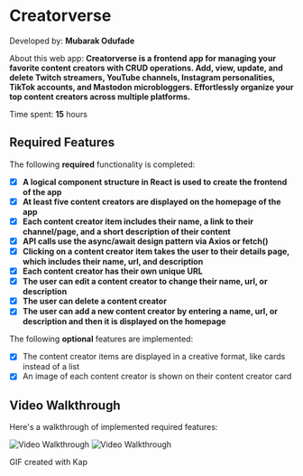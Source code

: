 # Creatorverse

Developed by: **Mubarak Odufade**

About this web app: **Creatorverse is a frontend app for managing your favorite content creators with CRUD operations. Add, view, update, and delete Twitch streamers, YouTube channels, Instagram personalities, TikTok accounts, and Mastodon microbloggers. Effortlessly organize your top content creators across multiple platforms.**

Time spent: **15** hours

## Required Features

The following **required** functionality is completed:

<!-- 👉🏿👉🏿👉🏿 Make sure to check off completed functionality below -->
- [X] **A logical component structure in React is used to create the frontend of the app**
- [X] **At least five content creators are displayed on the homepage of the app**
- [X] **Each content creator item includes their name, a link to their channel/page, and a short description of their content**
- [X] **API calls use the async/await design pattern via Axios or fetch()**
- [X] **Clicking on a content creator item takes the user to their details page, which includes their name, url, and description**
- [X] **Each content creator has their own unique URL**
- [X] **The user can edit a content creator to change their name, url, or description**
- [X] **The user can delete a content creator**
- [X] **The user can add a new content creator by entering a name, url, or description and then it is displayed on the homepage**

The following **optional** features are implemented:

- [X] The content creator items are displayed in a creative format, like cards instead of a list
- [X] An image of each content creator is shown on their content creator card

## Video Walkthrough

Here's a walkthrough of implemented required features:

<img src='https://imgur.com/XFaJ7Wu' title='Video Walkthrough' width='' alt='Video Walkthrough' />
<img src='https://imgur.com/XFaJ7Wu.gif' title='Video Walkthrough' width='' alt='Video Walkthrough' />


<!-- Replace this with whatever GIF tool you used! -->
GIF created with Kap
<!-- Recommended tools:
[Kap](https://getkap.co/) for macOS

Copyright 2024 BitByBit

Licensed under the Apache License, Version 2.0 (the "License"); you may not use this file except in compliance with the License. You may obtain a copy of the License at

> http://www.apache.org/licenses/LICENSE-2.0

Unless required by applicable law or agreed to in writing, software distributed under the License is distributed on an "AS IS" BASIS, WITHOUT WARRANTIES OR CONDITIONS OF ANY KIND, either express or implied. See the License for the specific language governing permissions and limitations under the License.
